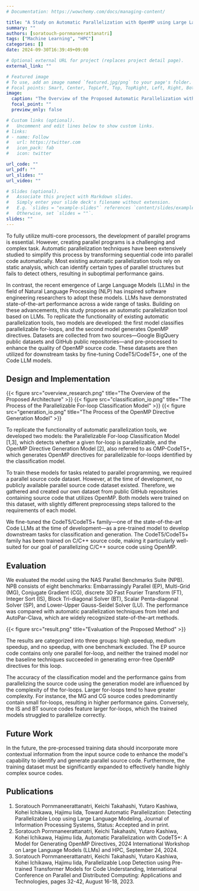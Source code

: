 ```yaml
---
# Documentation: https://wowchemy.com/docs/managing-content/

title: "A Study on Automatic Parallelization with OpenMP using Large Language Model"
summary: ""
authors: [soratouch-pornmaneerattanatri]
tags: ["Machine Learning", "HPC"]
categories: []
date: 2024-09-30T16:39:49+09:00

# Optional external URL for project (replaces project detail page).
external_link: ""

# Featured image
# To use, add an image named `featured.jpg/png` to your page's folder.
# Focal points: Smart, Center, TopLeft, Top, TopRight, Left, Right, BottomLeft, Bottom, BottomRight.
image:
  caption: "The Overview of the Proposed Automatic Parallelization with OpenMP using LLM"
  focal_point: ""
  preview_only: false

# Custom links (optional).
#   Uncomment and edit lines below to show custom links.
# links:
# - name: Follow
#   url: https://twitter.com
#   icon_pack: fab
#   icon: twitter

url_code: ""
url_pdf: ""
url_slides: ""
url_video: ""

# Slides (optional).
#   Associate this project with Markdown slides.
#   Simply enter your slide deck's filename without extension.
#   E.g. `slides = "example-slides"` references `content/slides/example-slides.md`.
#   Otherwise, set `slides = ""`.
slides: ""
---
```


To fully utilize multi-core processors, the development of parallel programs is essential. However, creating parallel programs is a challenging and complex task. Automatic parallelization techniques have been extensively studied to simplify this process by transforming sequential code into parallel code automatically. Most existing automatic parallelization tools rely on static analysis, which can identify certain types of parallel structures but fails to detect others, resulting in suboptimal performance gains.

In contrast, the recent emergence of Large Language Models (LLMs) in the field of Natural Language Processing (NLP) has inspired software engineering researchers to adopt these models. LLMs have demonstrated state-of-the-art performance across a wide range of tasks. Building on these advancements, this study proposes an automatic parallelization tool based on LLMs. To replicate the functionality of existing automatic parallelization tools, two models are developed: the first model classifies parallelizable for-loops, and the second model generates OpenMP directives. Datasets are collected from two sources—Google BigQuery public datasets and GitHub public repositories—and pre-processed to enhance the quality of OpenMP source code. These datasets are then utilized for downstream tasks by fine-tuning CodeT5/CodeT5+, one of the Code LLM models.

## Design and Implementation

{{< figure src="overview_research.png" title="The Overview of the Proposed Architecture" >}}
{{< figure src="classification_io.png" title="The Process of the Parallelizable For-loop Classification Model" >}}
{{< figure src="generation_io.png" title="The Process of the OpenMP Directive Generation Model" >}}

To replicate the functionality of automatic parallelization tools, we developed two models: the Parallelizable For-loop Classification Model [1,3], which detects whether a given for-loop is parallelizable, and the OpenMP Directive Generation Model [2], also referred to as OMP-CodeT5+, which generates OpenMP directives for parallelizable for-loops identified by the classification model.

To train these models for tasks related to parallel programming, we required a parallel source code dataset. However, at the time of development, no publicly available parallel source code dataset existed. Therefore, we gathered and created our own dataset from public GitHub repositories containing source code that utilizes OpenMP. Both models were trained on this dataset, with slightly different preprocessing steps tailored to the requirements of each model.

We fine-tuned the CodeT5/CodeT5+ family—one of the state-of-the-art Code LLMs at the time of development—as a pre-trained model to develop downstream tasks for classification and generation. The CodeT5/CodeT5+ family has been trained on C/C++ source code, making it particularly well-suited for our goal of parallelizing C/C++ source code using OpenMP.

## Evaluation

We evaluated the model using the NAS Parallel Benchmarks Suite (NPB). NPB consists of eight benchmarks: Embarrassingly Parallel (EP), Multi-Grid (MG), Conjugate Gradient (CG), discrete 3D Fast Fourier Transform (FT), Integer Sort (IS), Block Tri-diagonal Solver (BT), Scalar Penta-diagonal Solver (SP), and Lower-Upper Gauss-Seidel Solver (LU). The performance was compared with automatic parallelization techniques from Intel and AutoPar-Clava, which are widely recognized state-of-the-art methods.

{{< figure src="result.png" title="Evaluation of the Proposed Method" >}}

The results are categorized into three groups: high speedup, medium speedup, and no speedup, with one benchmark excluded. The EP source code contains only one parallel for-loop, and neither the trained model nor the baseline techniques succeeded in generating error-free OpenMP directives for this loop.

The accuracy of the classification model and the performance gains from parallelizing the source code using the generation model are influenced by the complexity of the for-loops. Larger for-loops tend to have greater complexity. For instance, the MG and CG source codes predominantly contain small for-loops, resulting in higher performance gains. Conversely, the IS and BT source codes feature larger for-loops, which the trained models struggled to parallelize correctly.

## Future Work

In the future, the pre-processed training data should incorporate more contextual information from the input source code to enhance the model's capability to identify and generate parallel source code. Furthermore, the training dataset must be significantly expanded to effectively handle highly complex source codes.

## Publications

1. Soratouch Pornmaneerattanatri, Keichi Takahashi, Yutaro Kashiwa, Kohei Ichikawa, Hajimu Iida, Toward Automatic Parallelization: Detecting Parallelizable Loop using Large Language Modeling, Journal of Information Processing Systems, Status: Accepted and in print.
2. Soratouch Pornmaneerattanatri, Keichi Takahashi, Yutaro Kashiwa, Kohei Ichikawa, Hajimu Iida, Automatic Parallelization with CodeT5+: A Model for Generating OpenMP Directives, 2024 International Workshop on Large Language Models (LLMs) and HPC, September 24, 2024.
3. Soratouch Pornmaneerattanatri, Keichi Takahashi, Yutaro Kashiwa, Kohei Ichikawa, Hajimu Iida, Parallelizable Loop Detection using Pre-trained Transformer Models for Code Understanding, International Conference on Parallel and Distributed Computing: Applications and Technologies, pages 32-42, August 16-18, 2023.

